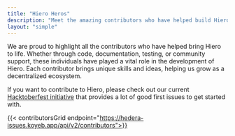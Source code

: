 ```yaml
---
title: "Hiero Heros"
description: "Meet the amazing contributors who have helped build Hiero"
layout: "simple"
---
```

We are proud to highlight all the contributors who have helped bring Hiero to life.
Whether through code, documentation, testing, or community support, these individuals have played a vital role in the development of Hiero.
Each contributor brings unique skills and ideas, helping us grow as a decentralized ecosystem.

If you want to contribute to Hiero, please check out our current [Hacktoberfest initiative](/hacktoberfest) that provides a lot of good first issues to get started with.

{{< contributorsGrid endpoint="https://hedera-issues.koyeb.app/api/v2/contributors">}}
